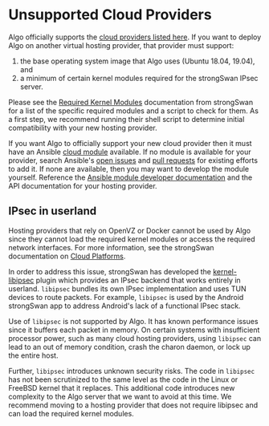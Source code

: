 # Unsupported Cloud Providers

Algo officially supports the [cloud providers listed here](https://github.com/trailofbits/algo/blob/master/README.md#deploy-the-algo-server). If you want to deploy Algo on another virtual hosting provider, that provider must support:

1. the base operating system image that Algo uses (Ubuntu 18.04, 19.04), and
2. a minimum of certain kernel modules required for the strongSwan IPsec server.

Please see the [Required Kernel Modules](https://wiki.strongswan.org/projects/strongswan/wiki/KernelModules) documentation from strongSwan for a list of the specific required modules and a script to check for them. As a first step, we recommend running their shell script to determine initial compatibility with your new hosting provider.

If you want Algo to officially support your new cloud provider then it must have an Ansible [cloud module](https://docs.ansible.com/ansible/list_of_cloud_modules.html) available. If no module is available for your provider, search Ansible's [open issues](https://github.com/ansible/ansible/issues) and [pull requests](https://github.com/ansible/ansible/pulls) for existing efforts to add it. If none are available, then you may want to develop the module yourself. Reference the [Ansible module developer documentation](https://docs.ansible.com/ansible/dev_guide/developing_modules.html) and the API documentation for your hosting provider.

## IPsec in userland

Hosting providers that rely on OpenVZ or Docker cannot be used by Algo since they cannot load the required kernel modules or access the required network interfaces. For more information, see the strongSwan documentation on [Cloud Platforms](https://wiki.strongswan.org/projects/strongswan/wiki/Cloudplatforms).

In order to address this issue, strongSwan has developed the [kernel-libipsec](https://wiki.strongswan.org/projects/strongswan/wiki/Kernel-libipsec) plugin which provides an IPsec backend that works entirely in userland. `libipsec` bundles its own IPsec implementation and uses TUN devices to route packets. For example, `libipsec` is used by the Android strongSwan app to address Android's lack of a functional IPsec stack.

Use of `libipsec` is not supported by Algo. It has known performance issues since it buffers each packet in memory. On certain systems with insufficient processor power, such as many cloud hosting providers, using `libipsec` can lead to an out of memory condition, crash the charon daemon, or lock up the entire host.

Further, `libipsec` introduces unknown security risks. The code in `libipsec` has not been scrutinized to the same level as the code in the Linux or FreeBSD kernel that it replaces. This additional code introduces new complexity to the Algo server that we want to avoid at this time. We recommend moving to a hosting provider that does not require libipsec and can load the required kernel modules.
